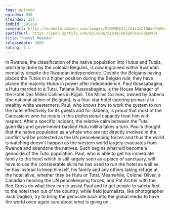 ```yaml
---
tags: episode
epindex: 030
tfoindex: 221
imdbid: 395169
coverurl: https://m.media-amazon.com/images/M/MV5BZGJjYmIzZmQtNWE4Yy00ZGVmLWJkZGEtMzUzNmQ4ZWFlMjRhXkEyXkFqcGdeQXVyMTMxODk2OTU@._V1_SY300_CR0,0,202,300_.jpg
spotifyurl: https://open.spotify.com/episode/5193BSURIQmrevx5qAvMRH
title: "Hotel Rwanda"
releasedate: 2005
rating: 8.1
---
```


In Rwanda, the classification of the native population into Hutus and Tutsis, arbitrarily done by the colonial Belgians, is now ingrained within Rwandan mentality despite the Rwandan independence. Despite the Belgians having placed the Tutsis in a higher position during the Belgian rule, they have placed the majority Hutus in power after independence. Paul Rusesabagina, a Hutu married to a Tutsi, Tatiana Rusesabagina, is the House Manager of the Hotel Des Milles Collines in Kigali. The Milles Collines, owned by Sabena (the national airline of Belgium), is a four-star hotel catering primarily to wealthy white westerners. Paul, who knows how to work the system to run the hotel effectively for its guests and for Sabena, is proud that most of the Caucasians who he meets in this professional capacity treat him with respect. After a specific incident, the relative calm between the Tutsi guerrillas and government-backed Hutu militia takes a turn. Paul's thought that the native population as a whole who are not directly involved in the conflict will be protected as the UN peacekeeping forces and thus the world is watching doesn't happen as the western world largely evacuates from Rwanda and abandons the natives. Such begins what will become a genocide of the Tutsi population. Paul, who is able to get his immediate family to the hotel which is still largely seen as a place of sanctuary, will have to use the considerable skills he has used to run the hotel as well as he has instead to keep himself, his family and any others taking refuge at the hotel alive, whether they be Hutu or Tutsi. Meanwhile, Colonel Oliver, a Canadian heading the UN peacekeeping forces, and Pat Archer with the Red Cross do what they can to assist Paul and to get people to safety first to the hotel then out of the country, while field journalists, like photographer Jack Daglish, try to bring the genocide back into the global media to have the world once again care about what is going on.